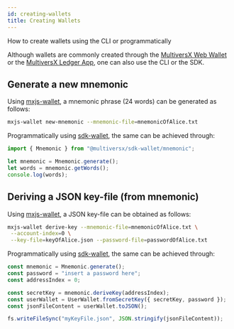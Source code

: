 ```yaml
---
id: creating-wallets
title: Creating Wallets
---
```

[comment]: # (mx-abstract)

How to create wallets using the CLI or programmatically

Although wallets are commonly created through the [MultiversX Web Wallet](https://wallet.multiversx.com/) or the [MultiversX Ledger App](/wallet/ledger), one can also use the CLI or the SDK.

[comment]: # (mx-context-auto)

## **Generate a new mnemonic**

Using [mxjs-wallet](https://www.npmjs.com/package/@multiversx/sdk-wallet-cli), a mnemonic phrase (24 words) can be generated as follows:

```bash
mxjs-wallet new-mnemonic --mnemonic-file=mnemonicOfAlice.txt
```

Programmatically using [sdk-wallet](https://www.npmjs.com/package/@multiversx/sdk-wallet), the same can be achieved through:

```js
import { Mnemonic } from "@multiversx/sdk-wallet/mnemonic";

let mnemonic = Mnemonic.generate();
let words = mnemonic.getWords();
console.log(words);
```

[comment]: # (mx-context-auto)

## **Deriving a JSON key-file (from mnemonic)**

Using [mxjs-wallet](https://www.npmjs.com/package/@multiversx/sdk-wallet-cli), a JSON key-file can be obtained as follows:

```bash
mxjs-wallet derive-key --mnemonic-file=mnemonicOfAlice.txt \
 --account-index=0 \
 --key-file=keyOfAlice.json --password-file=passwordOfAlice.txt
```

Programmatically using [sdk-wallet](https://www.npmjs.com/package/@multiversx/sdk-wallet), the same can be achieved through:

```js
const mnemonic = Mnemonic.generate();
const password = "insert a password here";
const addressIndex = 0;

const secretKey = mnemonic.deriveKey(addressIndex);
const userWallet = UserWallet.fromSecretKey({ secretKey, password });
const jsonFileContent = userWallet.toJSON();

fs.writeFileSync("myKeyFile.json", JSON.stringify(jsonFileContent));
```
